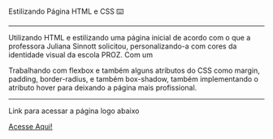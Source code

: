 Estilizando Página HTML e CSS :keyboard:

------

Utilizando HTML e estilizando uma página inicial de acordo com o que a professora Juliana Sinnott solicitou, personalizando-a com cores da identidade visual da escola PROZ. Com um

Trabalhando com flexbox e também alguns atributos do CSS como margin, padding, border-radius, e também box-shadow, também implementando o atributo hover para deixando a página mais profissional. 

------

Link para acessar a página logo abaixo

[Acesse Aqui!](https://nabylima.github.io/aulaCss03/)
